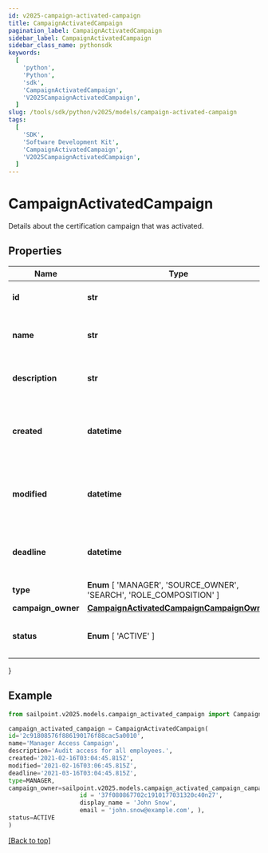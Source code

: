 ```yaml
---
id: v2025-campaign-activated-campaign
title: CampaignActivatedCampaign
pagination_label: CampaignActivatedCampaign
sidebar_label: CampaignActivatedCampaign
sidebar_class_name: pythonsdk
keywords:
  [
    'python',
    'Python',
    'sdk',
    'CampaignActivatedCampaign',
    'V2025CampaignActivatedCampaign',
  ]
slug: /tools/sdk/python/v2025/models/campaign-activated-campaign
tags:
  [
    'SDK',
    'Software Development Kit',
    'CampaignActivatedCampaign',
    'V2025CampaignActivatedCampaign',
  ]
---
```


# CampaignActivatedCampaign

Details about the certification campaign that was activated.

## Properties

| Name | Type | Description | Notes |
| --- | --- | --- | --- |
| **id** | **str** | Unique ID for the campaign. | [required] |
| **name** | **str** | The human friendly name of the campaign. | [required] |
| **description** | **str** | Extended description of the campaign. | [required] |
| **created** | **datetime** | The date and time the campaign was created. | [required] |
| **modified** | **datetime** | The date and time the campaign was last modified. | [optional] |
| **deadline** | **datetime** | The date and time the campaign is due. | [required] |
| **type** | **Enum** [ 'MANAGER', 'SOURCE_OWNER', 'SEARCH', 'ROLE_COMPOSITION' ] | The type of campaign. | [required] |
| **campaign_owner** | [**CampaignActivatedCampaignCampaignOwner**](campaign-activated-campaign-campaign-owner) |  | [required] |
| **status** | **Enum** [ 'ACTIVE' ] | The current status of the campaign. | [required] |

}

## Example

```python
from sailpoint.v2025.models.campaign_activated_campaign import CampaignActivatedCampaign

campaign_activated_campaign = CampaignActivatedCampaign(
id='2c91808576f886190176f88cac5a0010',
name='Manager Access Campaign',
description='Audit access for all employees.',
created='2021-02-16T03:04:45.815Z',
modified='2021-02-16T03:06:45.815Z',
deadline='2021-03-16T03:04:45.815Z',
type=MANAGER,
campaign_owner=sailpoint.v2025.models.campaign_activated_campaign_campaign_owner.CampaignActivated_campaign_campaignOwner(
                    id = '37f080867702c1910177031320c40n27',
                    display_name = 'John Snow',
                    email = 'john.snow@example.com', ),
status=ACTIVE
)

```

[[Back to top]](#)
